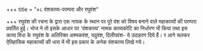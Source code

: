 +++
title = "०८ वंशकाव्य-परम्परा और रघुवंश"

+++
रघुवंश की रचना के द्वारा एक नायक के स्थान पर पूरे वंश को विषय बनाने वाले महाकाव्यों की परम्परा प्रवर्तित हुई। भोज ने तो इसके आधार पर 'वंशकाव्य' नामक काव्यकोटि का निर्धारण भी किया तथा इस काव्य विधा के रघुवंश के अतिरिक्त अश्मकवंश, यदुवंश, दिलीपवंश- ये उदाहरण दिये हैं। र आगे चलकर ऐतिहासिक महाकाव्यों की धारा में भी इस प्रकार के अनेक वंशकाव्य लिखे गये।